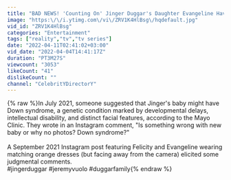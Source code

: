 ```yaml
---
title: "BAD NEWS! 'Counting On' Jinger Duggar's Daughter Evangeline Have Down Syndrome"
image: "https:\/\/i.ytimg.com\/vi\/ZRV1K4HlBsg\/hqdefault.jpg"
vid_id: "ZRV1K4HlBsg"
categories: "Entertainment"
tags: ["reality","tv","tv series"]
date: "2022-04-11T02:41:02+03:00"
vid_date: "2022-04-04T14:41:17Z"
duration: "PT3M27S"
viewcount: "3053"
likeCount: "41"
dislikeCount: ""
channel: "CelebritYDirectorY"
---
```

{% raw %}In July 2021, someone suggested that Jinger's baby might have Down syndrome, a genetic condition marked by developmental delays, intellectual disability, and distinct facial features, according to the Mayo Clinic. They wrote in an Instagram comment, &quot;Is something wrong with new baby or why no photos? Down syndrome?&quot;<br /><br />A September 2021 Instagram post featuring Felicity and Evangeline wearing matching orange dresses (but facing away from the camera) elicited some judgmental comments.<br />#jingerduggar #jeremyvuolo #duggarfamily{% endraw %}
